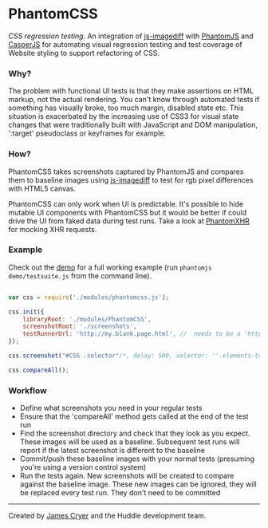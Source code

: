 PhantomCSS
==========

*CSS regression testing*. An integration of [js-imagediff](/HumbleSoftware/js-imagediff) with [PhantomJS](/ariya/phantomjs/) and [CasperJS](/n1k0/casperjs) for automating visual regression testing and test coverage of Website styling to support refactoring of CSS.

### Why?

The problem with functional UI tests is that they make assertions on HTML markup, not the actual rendering. You can't know through automated tests if something has visually broke, too much margin, disabled state etc.  This situation is exacerbated by the increasing use of CSS3 for visual state changes that were traditionally built with JavaScript and DOM manipulation, ':target' pseudoclass or keyframes for example.

### How?

PhantomCSS takes screenshots captured by PhantomJS and compares them to baseline images using [js-imagediff](/HumbleSoftware/js-imagediff) to test for rgb pixel differences with HTML5 canvas.

PhantomCSS can only work when UI is predictable. It's possible to hide mutable UI components with PhantomCSS but it would be better if could drive the UI from faked data during test runs.  Take a look at [PhantomXHR](/Huddle/PhantomXHR) for mocking XHR requests.

### Example

Check out the [demo](/Huddle/PhantomCSS/tree/master/demo) for a full working example (run `phantomjs demo/testsuite.js` from the command line).

```javascript

var css = require('./modules/phantomcss.js');

css.init({
	libraryRoot: './modules/PhantomCSS',
	screenshotRoot: './screenshots',
	testRunnerUrl: 'http://my.blank.page.html', //  needs to be a 'http' domain for the HTML5 magic to work
});

css.screenshot("#CSS .selector"/*, delay: 500, selector: ''.elements-to-be-hidden*/);

css.compareAll();
```

### Workflow

* Define what screenshots you need in your regular tests
* Ensure that the 'compareAll' method gets called at the end of the test run
* Find the screenshot directory and check that they look as you expect.  These images will be used as a baseline.  Subsequent test runs will report if the latest screenshot is different to the baseline
* Commit/push these baseline images with your normal tests (presuming you're using a version control system)
* Run the tests again.  New screenshots will be created to compare against the baseline image.  These new images can be ignored, they will be replaced every test run. They don't need to be committed


--------------------------------------

Created by [James Cryer](/jamescryer) and the Huddle development team.